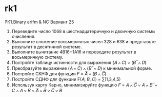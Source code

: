 # rk1
РК1.Binary arifm &amp; NC
Вариант 25
1. Переведите число 1068 в шестнадцатеричную и двоичную системы
счисления.
2. Выполните сложение восьмеричных чисел 328 и 638 и представьте
результат в десятичной системе.
3. Выполните вычитание 4B16−1A16 и переведите результат в восьмеричную
систему.
4. Постройте таблицу истинности для выражения
(𝐴 ∧ 𝐶) ∨ (𝐵
̅
∧ 𝐷)
5. Преобразуйте выражение
(𝐴 ∨ 𝐶̅) ∧ (𝐵
̅
∨ 𝐷)
к минимальной форме.
6. Постройте СКНФ для функции
𝐹 = 𝐴̅ ∨ (𝐵 ∧ 𝐶̅)
7. Постройте СДНФ для функции
F(𝐴, 𝐵, 𝐶) = ∑(1,3,4,5)
8. Используя карту Карно, минимизируйте функцию
𝐹 = 𝐴 ∧ 𝐶̅ ∨ 𝐴 ∧ 𝐵
̅
∨ 𝐶 ∧ 𝐴 ∨ 𝐵 ∨ 𝐴̅ ∧ 𝐵 ∨ 𝐶̅ ∨ 𝐵